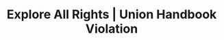 ---
title: Explore All Rights | Union Handbook Violation
layout: entitlement
experience: "We are afraid to talk to one another about our wages and working conditions because our employer has a handbook rule prohibiting release of confidential information."
right: organizing-rights
entitlement:
  - header: You have the right to engage with others to improve wages and working conditions.
  - description: You have the right to exercise your rights related to forming, joining, or assisting a labor organization for collective bargaining purposes or working together without a union to improve terms and conditions of employment. You have a right to participate or not participate in any of these activities. You have a right to not be restrained or coerced by employers or labor organizations in exercising these rights..
actions:
  - { header: "File a charge or petition to protect your right.", description: "You have the right to be protected and you can start by filing a charge or petition with the National Labor Relations Board who is here to help.", id: "nlrb-claim", cta: "File Now" }
---